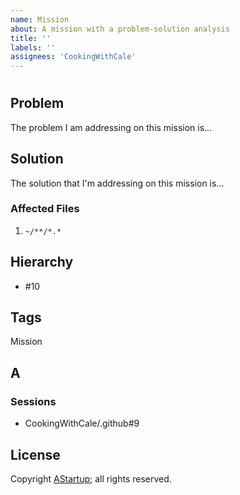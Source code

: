 ```yaml
---
name: Mission
about: A mission with a problem-solution analysis
title: ''
labels: ''
assignees: 'CookingWithCale'
---
```

# 

## Problem

The problem I am addressing on this mission is...

## Solution

The solution that I'm addressing on this mission is...

### Affected Files

1. `~/**/*.*`

## Hierarchy

* #10

## Tags

Mission

## A



### Sessions

* CookingWithCale/.github#9

## License

Copyright [AStartup](https://astartup.net); all rights reserved.
